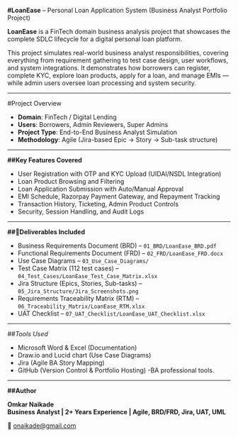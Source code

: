 **#LoanEase** – Personal Loan Application System (Business Analyst Portfolio Project)

**LoanEase** is a FinTech domain business analysis project that showcases the complete SDLC lifecycle for a digital personal loan platform.

This project simulates real-world business analyst responsibilities, covering everything from requirement gathering to test case design, user workflows, and system integrations. It demonstrates how borrowers can register, complete KYC, explore loan products, apply for a loan, and manage EMIs — while admin users oversee loan processing and system security.

---

#Project Overview

- **Domain**: FinTech / Digital Lending  
- **Users**: Borrowers, Admin Reviewers, Super Admins  
- **Project Type**: End-to-End Business Analyst Simulation  
- **Methodology**: Agile (Jira-based Epic → Story → Sub-task structure)

---

**##Key Features Covered**

- User Registration with OTP and KYC Upload (UIDAI/NSDL Integration)  
- Loan Product Browsing and Filtering  
- Loan Application Submission with Auto/Manual Approval  
- EMI Schedule, Razorpay Payment Gateway, and Repayment Tracking  
- Transaction History, Ticketing, Admin Product Controls  
- Security, Session Handling, and Audit Logs

---

**##📂Deliverables Included**

- Business Requirements Document (BRD) – `01_BRD/LoanEase_BRD.pdf`  
- Functional Requirements Document (FRD) – `02_FRD/LoanEase_FRD.docx`  
- Use Case Diagrams – `03_Use_Case_Diagrams/`  
- Test Case Matrix (112 test cases) – `04_Test_Cases/LoanEase_Test_Case_Matrix.xlsx`  
- Jira Structure (Epics, Stories, Sub-tasks) – `05_Jira_Structure/Jira_Screenshots.png`  
- Requirements Traceability Matrix (RTM) – `06_Traceability_Matrix/LoanEase_RTM.xlsx`  
- UAT Checklist – `07_UAT_Checklist/LoanEase_UAT_Checklist.xlsx`

---

*##Tools Used*

- Microsoft Word & Excel (Documentation)  
- Draw.io and Lucid chart (Use Case Diagrams)  
- Jira (Agile BA Story Mapping)  
- GitHub (Version Control & Portfolio Hosting)
-BA professional tools.
---

**##Author**

**Omkar Naikade**  
**Business Analyst | 2+ Years Experience | Agile, BRD/FRD, Jira, UAT, UML**

📧 onaikade@gmail.com  

